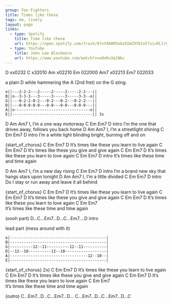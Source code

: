 ```yaml
---
group: Foo Fighters
title: Times like these
tags: me, lively
layout: page
links:
  - type: Spotify
    title: Time like these
    url: https://open.spotify.com/track/67vYdAAM3oGsEImCRfbtsF?si=RLlrL5XZRMyl2305EIp9hg
  - type: YouTube
    title: John Lee Blackmore
    url: https://www.youtube.com/watch?v=u8xKv3qlNbc
---
```


D    xx0232     C    x32010
Am   x02210     Em   022000
Am7  x02213     Em7  022033

 a plain D while hammering the A (2nd fret) on the G sting.
```
e||---2-2-2---2-----2-----2-----2-2---||
B||o--3-3-3---3-----3-----3-----3-3--o||
G||---0-2-2-0-2---0-2---0-2---0-2-2---||
D||---0-0-0-0-0---0-0---0-0---0-0-0---||
A||o---------------------------------o||
E||-----------------------------------|| 3x
```

D                Am    Am7
I, I’m a one way motorway 
                 C            Em      Em7        D intro 
I’m the one that drives away, follows you back home
D                    Am  Am7
I, I’m a streetlight shining
                  C                Em      Em7      D intro 
I’m a white light blinding bright, burning off and on


{start_of_chorus}
     C                    Em       Em7     D 
It’s times like these you learn to live again
     C                    Em       Em7     D 
It’s times like these you give and give again
     C                    Em       Em7     D 
It’s times like these you learn to love again
     C                Em       Em7     D intro
It’s times like these time and time again



D                Am    Am7
I, I’m a new day rising
                C              Em    Em7       D intro
I’m a brand new sky that hangs stars upon tonight
D                 Am   Am7
I, I’m a little divided
             C            Em     Em7        D intro
Do I stay or run away and leave it all behind


{start_of_chorus}
     C                    Em       Em7     D
It’s times like these you learn to live again
     C                    Em       Em7     D
It’s times like these you give and give again
     C                    Em       Em7     D
It’s times like these you learn to love again
     C                Em       Em7     
It’s times like these time and time again


(oooh part)
D...C...Em7...D...C...Em7....D intro

lead part (mess around with it)
```
e|------------------------------------------|
B|------------------------------------------|
G|----------12--11----------12--11----------|
D|--12--10----------12--10------------------|
A|----------------------------------12--10--|
E|------------------------------------------|
```

{start_of_chorus} 2x)
     C                    Em       Em7     D
It’s times like these you learn to live again
     C                    Em       Em7     D
It’s times like these you give and give again
     C                    Em       Em7     D
It’s times like these you learn to love again
     C                Em       Em7     
It’s times like these time and time again

(outro)
C...Em7...D...C...Em7...D...
C...Em7...D...C...Em7...D...C



